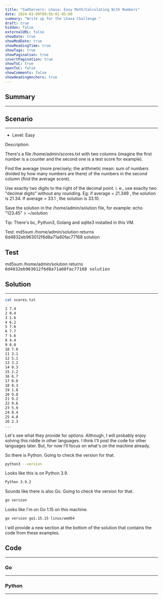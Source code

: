```yaml
---
title: "SadServers: Lhasa: Easy Math/Calculating With Numbers"
date: 2024-03-09T09:56:01-05:00
summary: "Write up for the Lhasa Challenge."
draft: true
hidden: false
externalURL: false
showDate: true
showModDate: true
showReadingTime: true
showTags: true
showPagination: true
invertPagination: true
showToC: true
openToC: false
showComments: false
showHeadingAnchors: true
---
```


## Summary
---

## Scenario
---

- Level: Easy

Description: 

There's a file /home/admin/scores.txt with two columns (imagine the first number is a counter and the second one is a test score for example).

Find the average (more precisely; the arithmetic mean: sum of numbers divided by how many numbers are there) of the numbers in the second column (find the average score).

Use exactly two digits to the right of the decimal point. i. e., use exaclty two "decimal digits" without any rounding. Eg: if average = 21.349 , the solution is 21.34. If average = 33.1 , the solution is 33.10.

Save the solution in the /home/admin/solution file, for example: echo "123.45" > ~/solution

Tip: There's bc, Python3, Golang and sqlite3 installed in this VM.

Test: md5sum /home/admin/solution returns 6d4832eb963012f6d8a71a60fac77168 solution


## Test

md5sum /home/admin/solution</kbd> returns <kbd>6d4832eb963012f6d8a71a60fac77168  solution</kbd>

## Solution
---

```sh
cat scores.txt
```

```sh
1 7.4
2 0.4
3 1.6
4 6.2
5 7.6
6 7.7
7 5.6
8 4.4
9 8.0
10 7.0
11 3.1
12 5.1
13 3.2
14 0.3
15 2.2
16 6.7
17 0.8
18 8.3
19 1.8
20 9.0
21 9.2
22 9.6
23 5.9
24 8.4
25 4.0
26 2.3
...
```

Let's see what they provide for options. Although, I will probably enjoy solving this riddle in other languages. I think I'll post the code for other languages later. But, for now I'll focus on what's on the machine already.

So there is Python. Going to check the version for that.

```sh
python3 --version
```

Looks like this is on Python 3.9.

```sh
Python 3.9.2
```

Sounds like there is also Go. Going to check the version for that.

```sh
go version
```

Looks like I'm on Go 1.15 on this machine.

```sh
go version go1.15.15 linux/amd64
```

I will provide a new section at the bottom of the solution that contains the code from these examples.

## Code
---

### Go
---

### Python
---